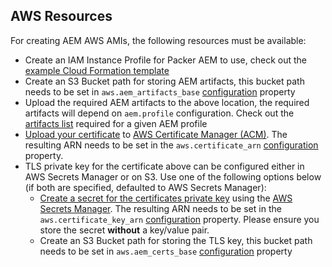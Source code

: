 AWS Resources
-------------

For creating AEM AWS AMIs, the following resources must be available:

- Create an IAM Instance Profile for Packer AEM to use, check out the [example Cloud Formation template](https://github.com/shinesolutions/packer-aem/blob/master/examples/aws/packer-instance-profile.yaml)
- Create an S3 Bucket path for storing AEM artifacts, this bucket path needs to be set in `aws.aem_artifacts_base` [configuration](https://github.com/shinesolutions/packer-aem/blob/master/docs/configuration.md) property
- Upload the required AEM artifacts to the above location, the required artifacts will depend on `aem.profile` configuration. Check out the [artifacts list](https://github.com/shinesolutions/puppet-aem-curator/blob/master/docs/aem-profiles-artifacts.md) required for a given AEM profile
- [Upload your certificate](https://docs.aws.amazon.com/acm/latest/userguide/setup.html) to [AWS Certificate Manager (ACM)](https://console.aws.amazon.com/acm/home). The resulting ARN needs to be set in the `aws.certificate_arn` [configuration](https://github.com/shinesolutions/packer-aem/blob/master/docs/configuration.md) property.
- TLS private key for the certificate above can be configured either in AWS Secrets Manager or on S3. Use one of the following options below (if both are specified, defaulted to AWS Secrets Manager):
  - [Create a secret for the certificates private key](https://docs.aws.amazon.com/secretsmanager/latest/userguide/manage_create-basic-secret.html) using the [AWS Secrets Manager](https://console.aws.amazon.com/secretsmanager/home). The resulting ARN needs to be set in the `aws.certificate_key_arn` [configuration](https://github.com/shinesolutions/packer-aem/blob/master/docs/configuration.md) property. Please ensure you store the secret **without** a key/value pair.
  - Create an S3 Bucket path for storing the TLS key, this bucket path needs to be set in `aws.aem_certs_base` [configuration](https://github.com/shinesolutions/packer-aem/blob/master/docs/configuration.md) property

